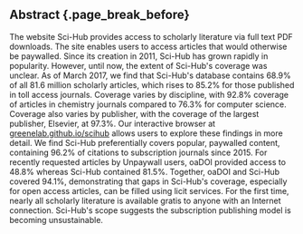 ## Abstract {.page_break_before}

The website Sci-Hub provides access to scholarly literature via full text PDF downloads.
The site enables users to access articles that would otherwise be paywalled.
Since its creation in 2011, Sci-Hub has grown rapidly in popularity.
However, until now, the extent of Sci-Hub's coverage was unclear.
As of March 2017, we find that Sci-Hub's database contains 68.9% of all 81.6 million scholarly articles, which rises to 85.2% for those published in toll access journals.
Coverage varies by discipline, with 92.8% coverage of articles in chemistry journals compared to 76.3% for computer science.
Coverage also varies by publisher, with the coverage of the largest publisher, Elsevier, at 97.3%.
Our interactive browser at [greenelab.github.io/scihub](https://greenelab.github.io/scihub) allows users to explore these findings in more detail.
We find Sci-Hub preferentially covers popular, paywalled content, containing 96.2% of citations to subscription journals since 2015.
For recently requested articles by Unpaywall users, oaDOI provided access to 48.8% whereas Sci-Hub contained 81.5%.
Together, oaDOI and Sci-Hub covered 94.1%, demonstrating that gaps in Sci-Hub's coverage, especially for open access articles, can be filled using licit services.
For the first time, nearly all scholarly literature is available gratis to anyone with an Internet connection.
Sci-Hub's scope suggests the subscription publishing model is becoming unsustainable.
